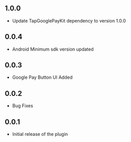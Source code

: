 ## 1.0.0

- Update TapGooglePayKit dependency to version 1.0.0

## 0.0.4

- Android Minimum sdk version updated 

## 0.0.3

- Google Pay Button UI Added

## 0.0.2

- Bug Fixes


## 0.0.1

- Initial release of the plugin

